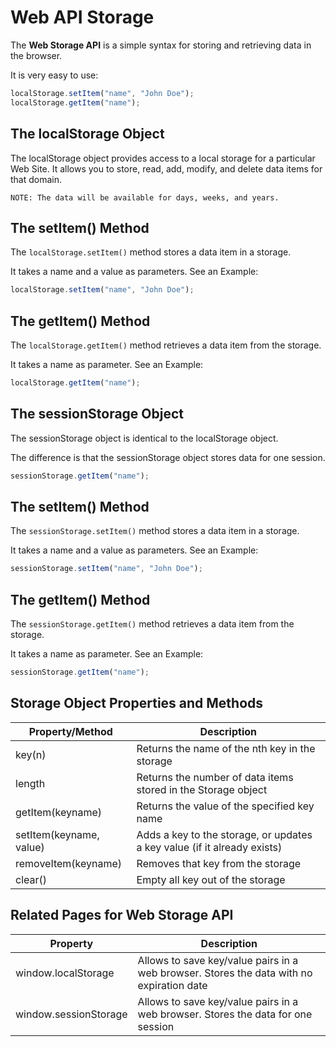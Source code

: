 # Web API Storage

The **Web Storage API** is a simple syntax for storing and retrieving data in the browser. 

It is very easy to use:

```javascript
localStorage.setItem("name", "John Doe");
localStorage.getItem("name");
```

## The localStorage Object

The localStorage object provides access to a local storage for a particular Web Site. It allows you to store, read, add, modify, and delete data items for that domain.

```
NOTE: The data will be available for days, weeks, and years.
```

## The setItem() Method

The `localStorage.setItem()` method stores a data item in a storage.

It takes a name and a value as parameters. See an Example:

```javascript
localStorage.setItem("name", "John Doe");
```

## The getItem() Method

The `localStorage.getItem()` method retrieves a data item from the storage.

It takes a name as parameter. See an Example:

```javascript
localStorage.getItem("name");
```

## The sessionStorage Object

The sessionStorage object is identical to the localStorage object.

The difference is that the sessionStorage object stores data for one session.

```javascript
sessionStorage.getItem("name");
```

## The setItem() Method

The `sessionStorage.setItem()` method stores a data item in a storage.

It takes a name and a value as parameters. See an Example:

```javascript
sessionStorage.setItem("name", "John Doe");
```

## The getItem() Method

The `sessionStorage.getItem()` method retrieves a data item from the storage.

It takes a name as parameter. See an Example:

```javascript
sessionStorage.getItem("name");
```

## Storage Object Properties and Methods

| Property/Method | Description |
|-----------------|-------------|
| key(n) | Returns the name of the nth key in the storage
| length | Returns the number of data items stored in the Storage object
| getItem(keyname) | Returns the value of the specified key name
| setItem(keyname, value) | Adds a key to the storage, or updates a key value (if it already exists)
| removeItem(keyname) | Removes that key from the storage
| clear() | Empty all key out of the storage

## Related Pages for Web Storage API

| Property | Description |
|----------|-------------|
| window.localStorage | Allows to save key/value pairs in a web browser. Stores the data with no expiration date
| window.sessionStorage | Allows to save key/value pairs in a web browser. Stores the data for one session
